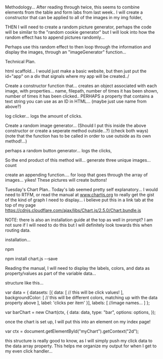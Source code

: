 Methodology...
After reading through twice, this seems to combine elements from the table and form labs from last week.. I will create a constructor that can be applied to all of the images in my img folder,

THEN I will need to create a random picture generator, perhaps the code will be similar to the "random cookie generator" but I will look into how the random effect has to append pictures randomly...

Perhaps use this random effect to then loop through the information and display the images, through an "imageGenerator" function...

Technical Plan.

html scaffold...
I would just make a basic website, but then just put the id="app" on a div that signals where my app will be created../

Create a constructor function that...
creates an object associated with each image,
with properties...
name,
filepath,
number of times it has been shown,
number of times it has been clicked..
PERHAPS a property that contains a text string you can use as an ID in HTML... (maybe just use name from above?)

log clicker...
  logs the amount of clicks.



Create a random image generator...
(Should I put this inside the above constructor or create a seperate method outside...?) (check both ways) (note that the function has to be called in order to use outside as its own method!...)

perhaps a random button generator...
  logs the clicks,


  So the end product of this method will...
  generate three unique images...
  count

create an appending function....
for loop that goes through the array of images...
yikes! These pictures will create buttons!


Tuesday's Chart Plan..
Today's lab seemed pretty self explanatory... I would need to RTFM, or read the manual at www.chartjs.org to really get the gist of the kind of graph I need to display...
i believe put this in a link tab at the top of my page
https://cdnjs.cloudflare.com/ajax/libs/Chart.js/2.5.0/Chart.bundle.js

NOTE: there is also an installation guide at the top as well in prompt? I am not sure if I will need to do this but I will definitely look towards this when routing data.

installation...

npm

npm install chart.js --save


Reading the manual, I will need to display the labels, colors, and data as property/values as part of the variable data...

structure like this...

var data = {
  datasets: [{
    data: [
    // this will be click values!
    ],
    backgroundColor: [
    // this will be different colors, matching up with the data property above
    ],
    label: 'clicks per item'
  }],
  labels: [
  //image names...
  ]
};

var barChart = new Chart(ctx, {
  data: data,
  type: "bar",
  options: options,
  });

once the chart is set up, I will put this into an element on my index page!

var ctx = document.getElementById("myChart").getContext("2d");


this structure is really good to know, as I will simply push my click data to the data array property. This helps me organize my output for when I get to my even click handler...
